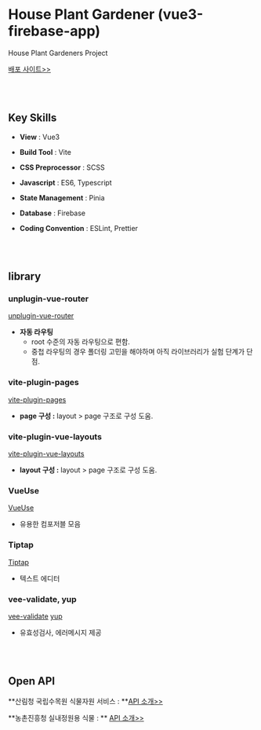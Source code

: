 # House Plant Gardener (vue3-firebase-app)

House Plant Gardeners Project

[배포 사이트>>](https://house-plant-gardener.web.app/)

<br/><br/>

## Key Skills

- **View** : Vue3
- **Build Tool** : Vite
- **CSS Preprocessor** : SCSS
- **Javascript** : ES6, Typescript
- **State Management** : Pinia
- **Database** : Firebase
- **Coding Convention** : ESLint, Prettier

  <br/><br/>

## library

### unplugin-vue-router

[unplugin-vue-router](https://github.com/posva/unplugin-vue-router)

- **자동 라우팅**
  - root 수준의 자동 라우팅으로 편함.
  - 중첩 라우팅의 경우 폴더링 고민을 해야하며 아직 라이브러리가 실험 단계가 단점.

### vite-plugin-pages

[vite-plugin-pages](https://github.com/hannoeru/vite-plugin-pages)

- **page 구성 :** layout > page 구조로 구성 도움.

### vite-plugin-vue-layouts

[vite-plugin-vue-layouts](https://github.com/JohnCampionJr/vite-plugin-vue-layouts)

- **layout 구성 :** layout > page 구조로 구성 도움.

### VueUse

[VueUse](https://vueuse.org/)

- 유용한 컴포저블 모음

### Tiptap

[Tiptap](https://tiptap.dev/)

- 텍스트 에디터

### vee-validate, yup

[vee-validate](https://vee-validate.logaretm.com/v4/tutorials/basics)
[yup](https://github.com/jquense/yup)

- 유효성검사, 에러메시지 제공

  <br/><br/>

## Open API

**산림청 국립수목원 식물자원 서비스 : **[API 소개>>](https://www.data.go.kr/data/15000312/openapi.do)

**농촌진흥청 실내정원용 식물 : ** [API 소개>>](https://www.data.go.kr/data/15059042/openapi.do)
